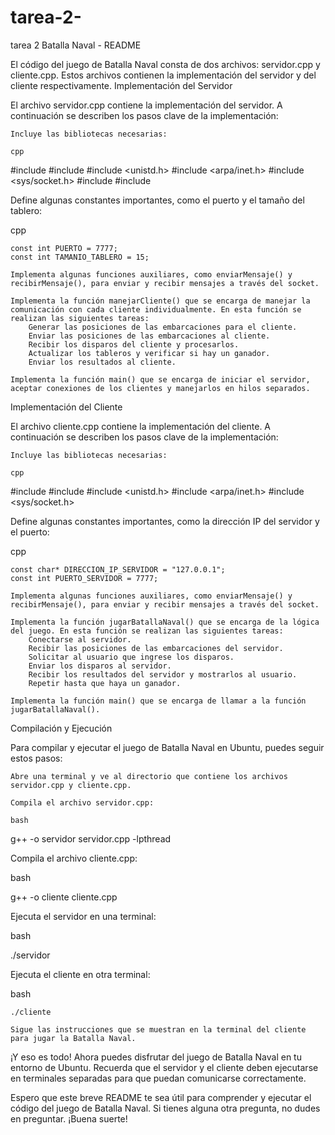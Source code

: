 # tarea-2-
tarea 2 
Batalla Naval - README

El código del juego de Batalla Naval consta de dos archivos: servidor.cpp y cliente.cpp. Estos archivos contienen la implementación del servidor y del cliente respectivamente.
Implementación del Servidor

El archivo servidor.cpp contiene la implementación del servidor. A continuación se describen los pasos clave de la implementación:

    Incluye las bibliotecas necesarias:

    cpp

#include <iostream>
#include <cstring>
#include <unistd.h>
#include <arpa/inet.h>
#include <sys/socket.h>
#include <thread>
#include <vector>

Define algunas constantes importantes, como el puerto y el tamaño del tablero:

cpp

    const int PUERTO = 7777;
    const int TAMANIO_TABLERO = 15;

    Implementa algunas funciones auxiliares, como enviarMensaje() y recibirMensaje(), para enviar y recibir mensajes a través del socket.

    Implementa la función manejarCliente() que se encarga de manejar la comunicación con cada cliente individualmente. En esta función se realizan las siguientes tareas:
        Generar las posiciones de las embarcaciones para el cliente.
        Enviar las posiciones de las embarcaciones al cliente.
        Recibir los disparos del cliente y procesarlos.
        Actualizar los tableros y verificar si hay un ganador.
        Enviar los resultados al cliente.

    Implementa la función main() que se encarga de iniciar el servidor, aceptar conexiones de los clientes y manejarlos en hilos separados.

Implementación del Cliente

El archivo cliente.cpp contiene la implementación del cliente. A continuación se describen los pasos clave de la implementación:

    Incluye las bibliotecas necesarias:

    cpp

#include <iostream>
#include <cstring>
#include <unistd.h>
#include <arpa/inet.h>
#include <sys/socket.h>

Define algunas constantes importantes, como la dirección IP del servidor y el puerto:

cpp

    const char* DIRECCION_IP_SERVIDOR = "127.0.0.1";
    const int PUERTO_SERVIDOR = 7777;

    Implementa algunas funciones auxiliares, como enviarMensaje() y recibirMensaje(), para enviar y recibir mensajes a través del socket.

    Implementa la función jugarBatallaNaval() que se encarga de la lógica del juego. En esta función se realizan las siguientes tareas:
        Conectarse al servidor.
        Recibir las posiciones de las embarcaciones del servidor.
        Solicitar al usuario que ingrese los disparos.
        Enviar los disparos al servidor.
        Recibir los resultados del servidor y mostrarlos al usuario.
        Repetir hasta que haya un ganador.

    Implementa la función main() que se encarga de llamar a la función jugarBatallaNaval().

Compilación y Ejecución

Para compilar y ejecutar el juego de Batalla Naval en Ubuntu, puedes seguir estos pasos:

    Abre una terminal y ve al directorio que contiene los archivos servidor.cpp y cliente.cpp.

    Compila el archivo servidor.cpp:

    bash

g++ -o servidor servidor.cpp -lpthread

Compila el archivo cliente.cpp:

bash

g++ -o cliente cliente.cpp

Ejecuta el servidor en una terminal:

bash

./servidor

Ejecuta el cliente en otra terminal:

bash

    ./cliente

    Sigue las instrucciones que se muestran en la terminal del cliente para jugar la Batalla Naval.

¡Y eso es todo! Ahora puedes disfrutar del juego de Batalla Naval en tu entorno de Ubuntu. Recuerda que el servidor y el cliente deben ejecutarse en terminales separadas para que puedan comunicarse correctamente.

Espero que este breve README te sea útil para comprender y ejecutar el código del juego de Batalla Naval. Si tienes alguna otra pregunta, no dudes en preguntar. ¡Buena suerte!

